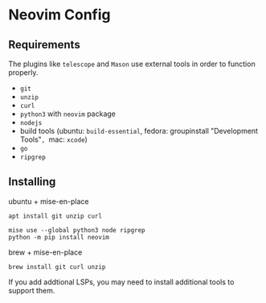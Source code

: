 # Neovim Config

## Requirements

The plugins like `telescope` and `Mason` use external tools in order to function properly.

- `git`
- `unzip`
- `curl`
- `python3` with `neovim` package
- `nodejs`
- build tools (ubuntu: `build-essential`, fedora: groupinstall "Development Tools"`, `mac: `xcode`)
- `go`
- `ripgrep`


## Installing

ubuntu + mise-en-place
```
apt install git unzip curl

mise use --global python3 node ripgrep
python -m pip install neovim
```

brew + mise-en-place
```
brew install git curl unzip
```

If you add addtional LSPs, you may need to install additional tools to support them.
